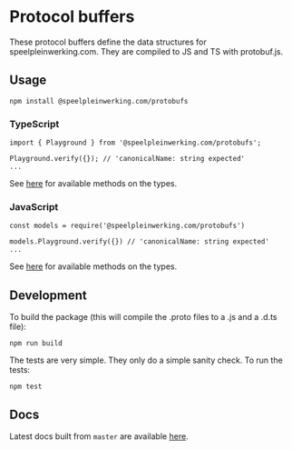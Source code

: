 # Protocol buffers

These protocol buffers define the data structures for speelpleinwerking.com. They are compiled to JS and TS with protobuf.js.

## Usage

```
npm install @speelpleinwerking.com/protobufs
```

### TypeScript

```
import { Playground } from '@speelpleinwerking.com/protobufs';

Playground.verify({}); // 'canonicalName: string expected'
...
```

See [here](https://github.com/protobufjs/protobuf.js#toolset) for available methods on the types.

### JavaScript

```
const models = require('@speelpleinwerking.com/protobufs')

models.Playground.verify({}) // 'canonicalName: string expected'
...
```

See [here](https://github.com/protobufjs/protobuf.js#toolset) for available methods on the types.

## Development

To build the package (this will compile the .proto files to a .js and a .d.ts file):

```
npm run build
```

The tests are very simple. They only do a simple sanity check. To run the tests:

```
npm test
```

## Docs

Latest docs built from `master` are available [here](https://speelpleinwerking-com.github.io/protobufs/).


